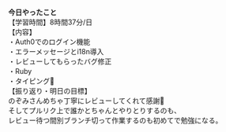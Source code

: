 **今日やったこと**<br>
【学習時間】8時間37分/日<br>
【内容】<br>
・Auth0でのログイン機能<br>
・エラーメッセージとi18n導入<br>
・レビューしてもらったバグ修正<br>
・Ruby<br>
・タイピング🍦<br>
【振り返り・明日の目標】<br>
のぞみさんめちゃ丁寧にレビューしてくれて感謝🙇<br>
そしてプルリク上で誰かとちゃんとやりとりするのも、<br>
レビュー待つ間別ブランチ切って作業するのも初めてで勉強になる。
